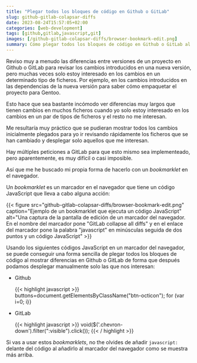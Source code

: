 ```yaml
---
title: "Plegar todos los bloques de código en Github o GitLab"
slug: github-gitlab-colapsar-diffs
date: 2023-08-24T15:57:05+02:00
categories: [web-development]
tags: [github,gitlab,javascript,git]
images: [/github-gitlab-colapsar-diffs/browser-bookmark-edit.png]
summary: Cómo plegar todos los bloques de código en Github o GitLab al ver el listado de cambios entre versiones
---
```

Reviso muy a menudo las diferencias entre versiones de un proyecto en Github o GitLab para revisar los cambios introducidos en una nueva versión, pero muchas veces solo estoy interesado en los cambios en un determinado tipo de ficheros. Por ejemplo, en los cambios introducidos en las dependencias de la nueva versión para saber cómo empaquetar el proyecto para Gentoo.

Esto hace que sea bastante incómodo ver diferencias muy largos que tienen cambios en muchos ficheros cuando yo solo estoy interesado en los cambios en un par de tipos de ficheros y el resto no me interesan.

Me resultaría muy práctico que se pudieran mostrar todos los cambios inicialmente plegados para yo ir revisando rápidamente los ficheros que se han cambiado y desplegar solo aquellos que me interesan.

Hay múltiples peticiones a GitLab para que esto mismo sea implementeado, pero aparentemente, es muy difícil o casi imposible.

Así que me he buscado mi propia forma de hacerlo con un <i lang="en">bookmarklet</i> en el navegador.

Un <i lang="en">bookmarklet</i> es un marcador en el navegador que tiene un código JavaScript que lleva a cabo alguna acción:

{{< figure src="github-gitlab-colapsar-diffs/browser-bookmark-edit.png" caption="Ejemplo de un bookmarklet que ejecuta un código JavaScript" alt="Una captura de la pantalla de edición de un marcador del navegador. En el nombre del marcador pone \"GitLab collapse all diffs\" y en el enlace del marcador pone la palabra \"javascript\" en minúsculas seguida de dos puntos y un código JavaScript" >}}

Usando los siguientes códigos JavaScript en un marcador del navegador, se puede conseguir una forma sencilla de plegar todos los bloques de código al mostrar diferencias en Github o GitLab de forma que después podamos desplegar manualmente solo las que nos interesan:

<ul>
<li><p>Github</p>
{{< highlight javascript >}}
buttons=document.getElementsByClassName("btn-octicon"); for (var i=0; i<buttons.length; i++) if (buttons[i].getAttribute("aria-expanded") == "true") buttons[i].click(); void(0);
{{< / highlight >}}
</li>
<li><p>GitLab</p>
{{< highlight javascript >}}
void($('.chevron-down').filter(":visible").click());
{{< / highlight >}}
</li>
</ul>

Si vas a usar estos <i lang="en">bookmarklets</i>, no the olvides de añadir <code>javascript:</code> delante del código al añadirlo al marcador del navegador como se muestra más arriba.
